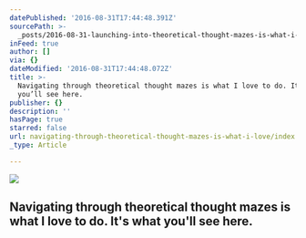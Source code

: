 ```yaml
---
datePublished: '2016-08-31T17:44:48.391Z'
sourcePath: >-
  _posts/2016-08-31-launching-into-theoretical-thought-mazes-is-what-i-love-to-d.md
inFeed: true
author: []
via: {}
dateModified: '2016-08-31T17:44:48.072Z'
title: >-
  Navigating through theoretical thought mazes is what I love to do. It’s what
  you’ll see here.
publisher: {}
description: ''
hasPage: true
starred: false
url: navigating-through-theoretical-thought-mazes-is-what-i-love/index.html
_type: Article

---
```

![](https://the-grid-user-content.s3-us-west-2.amazonaws.com/7959e9cb-bed2-4cbf-9172-16f7fcefb82a.jpg)

## Navigating through theoretical thought mazes is what I love to do. It's what you'll see here.